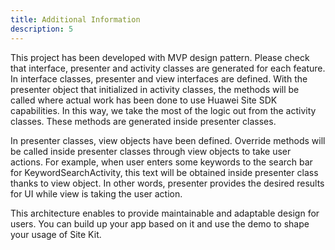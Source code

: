 ```yaml
---
title: Additional Information
description: 5
---
```


<p>This project has been developed with MVP design pattern. Please check that interface, presenter and activity classes are generated for each feature. In interface classes, presenter and view interfaces are defined. With the presenter object that initialized in activity classes, the methods will be called where actual work has been done to use Huawei Site SDK capabilities. In this way, we take the most of the logic out from the activity classes. These methods are generated inside presenter classes.</p>

<p>In presenter classes, view objects have been defined. Override methods will be called inside presenter classes through view objects to take user actions. For example, when user enters some keywords to the search bar for KeywordSearchActivity, this text will be obtained inside presenter class thanks to view object. In other words, presenter provides the desired results for UI while view is taking the user action.</p>

<p>This architecture enables to provide maintainable and adaptable design for users. You can build up your app based on it and use the demo to shape your usage of Site Kit.</p>
  

